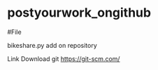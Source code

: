 # postyourwork_ongithub



#File

bikeshare.py add on repository



Link Download git https://git-scm.com/
